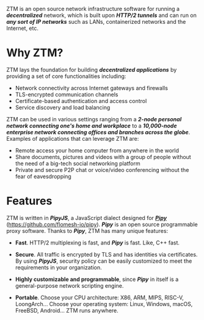 ZTM is an open source network infrastructure software for running a ***decentralized*** network, which is built upon ***HTTP/2 tunnels*** and can run on ***any sort of IP networks*** such as LANs, containerized networks and the Internet, etc.

# Why ZTM?

ZTM lays the foundation for building ***decentralized applications*** by providing a set of core functionalities including:

* Network connectivity across Internet gateways and firewalls
* TLS-encrypted communication channels
* Certificate-based authentication and access control
* Service discovery and load balancing

ZTM can be used in various settings ranging from a ***2-node personal network connecting one's home and workplace*** to a ***10,000-node enterprise network connecting offices and branches across the globe***. Examples of applications that can leverage ZTM are:

* Remote access your home computer from anywhere in the world
* Share documents, pictures and videos with a group of people without the need of a big-tech social networking platform
* Private and secure P2P chat or voice/video conferencing without the fear of eavesdropping

# Features

ZTM is written in ***PipyJS***, a JavaScript dialect designed for [***Pipy***](https://github.com/flomesh-io/pipy) (https://github.com/flomesh-io/pipy). ***Pipy*** is an open source programmable proxy software. Thanks to ***Pipy***, ZTM has many unique features:

* **Fast**. HTTP/2 multiplexing is fast, and ***Pipy*** is fast. Like, C++ fast.

* **Secure**. All traffic is encrypted by TLS and has identities via certificates. By using ***PipyJS***, security policy can be easily customized to meet the requirements in your organization.

* **Highly customizable and programmable**, since ***Pipy*** in itself is a general-purpose network scripting engine.

* **Portable**. Choose your CPU architecture: X86, ARM, MIPS, RISC-V, LoongArch... Choose your operating system: Linux, Windows, macOS, FreeBSD, Android... ZTM runs anywhere.
